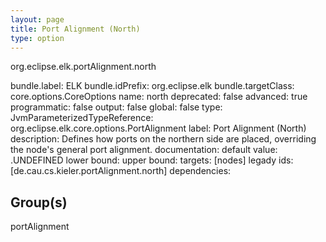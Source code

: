 ```yaml
---
layout: page
title: Port Alignment (North)
type: option
---
```

org.eclipse.elk.portAlignment.north

bundle.label: ELK
bundle.idPrefix: org.eclipse.elk
bundle.targetClass: core.options.CoreOptions
name: north
deprecated: false
advanced: true
programmatic: false
output: false
global: false
type: JvmParameterizedTypeReference: org.eclipse.elk.core.options.PortAlignment
label: Port Alignment (North)
description: Defines how ports on the northern side are placed, overriding the node's general port alignment.
documentation: 
default value: <XFeatureCallImplCustom>.UNDEFINED
lower bound: 
upper bound: 
targets: [nodes]
legady ids: [de.cau.cs.kieler.portAlignment.north]
dependencies:

## Group(s)
portAlignment 

